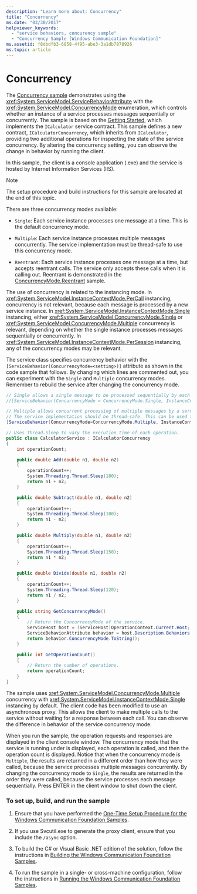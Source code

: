 ```yaml
---
description: "Learn more about: Concurrency"
title: "Concurrency"
ms.date: "03/30/2017"
helpviewer_keywords:
  - "service behaviors, concurency sample"
  - "Concurrency Sample [Windows Communication Foundation]"
ms.assetid: f8dbdfb3-6858-4f95-abe3-3a1db7878926
ms.topic: article
---
```

# Concurrency

The [Concurrency sample](https://github.com/dotnet/samples/tree/main/framework/wcf/Basic/Services/Behaviors/Concurrency/CS) demonstrates using the <xref:System.ServiceModel.ServiceBehaviorAttribute> with the <xref:System.ServiceModel.ConcurrencyMode> enumeration, which controls whether an instance of a service processes messages sequentially or concurrently. The sample is based on the [Getting Started](getting-started-sample.md), which implements the `ICalculator` service contract. This sample defines a new contract, `ICalculatorConcurrency`, which inherits from `ICalculator`, providing two additional operations for inspecting the state of the service concurrency. By altering the concurrency setting, you can observe the change in behavior by running the client.

In this sample, the client is a console application (.exe) and the service is hosted by Internet Information Services (IIS).

> [!NOTE]
> The setup procedure and build instructions for this sample are located at the end of this topic.

There are three concurrency modes available:

- `Single`: Each service instance processes one message at a time. This is the default concurrency mode.

- `Multiple`: Each service instance processes multiple messages concurrently. The service implementation must be thread-safe to use this concurrency mode.

- `Reentrant`: Each service instance processes one message at a time, but accepts reentrant calls. The service only accepts these calls when it is calling out. Reentrant is demonstrated in the [ConcurrencyMode.Reentrant](concurrencymode-reentrant.md) sample.

The use of concurrency is related to the instancing mode. In <xref:System.ServiceModel.InstanceContextMode.PerCall> instancing, concurrency is not relevant, because each message is processed by a new service instance. In <xref:System.ServiceModel.InstanceContextMode.Single> instancing, either <xref:System.ServiceModel.ConcurrencyMode.Single> or <xref:System.ServiceModel.ConcurrencyMode.Multiple> concurrency is relevant, depending on whether the single instance processes messages sequentially or concurrently. In <xref:System.ServiceModel.InstanceContextMode.PerSession> instancing, any of the concurrency modes may be relevant.

The service class specifies concurrency behavior with the `[ServiceBehavior(ConcurrencyMode=<setting>)]` attribute as shown in the code sample that follows. By changing which lines are commented out, you can experiment with the `Single` and `Multiple` concurrency modes. Remember to rebuild the service after changing the concurrency mode.

```csharp
// Single allows a single message to be processed sequentially by each service instance.
//[ServiceBehavior(ConcurrencyMode = ConcurrencyMode.Single, InstanceContextMode = InstanceContextMode.Single)]

// Multiple allows concurrent processing of multiple messages by a service instance.
// The service implementation should be thread-safe. This can be used to increase throughput.
[ServiceBehavior(ConcurrencyMode=ConcurrencyMode.Multiple, InstanceContextMode = InstanceContextMode.Single)]

// Uses Thread.Sleep to vary the execution time of each operation.
public class CalculatorService : ICalculatorConcurrency
{
    int operationCount;

    public double Add(double n1, double n2)
    {
        operationCount++;
        System.Threading.Thread.Sleep(180);
        return n1 + n2;
    }

    public double Subtract(double n1, double n2)
    {
        operationCount++;
        System.Threading.Thread.Sleep(100);
        return n1 - n2;
    }

    public double Multiply(double n1, double n2)
    {
        operationCount++;
        System.Threading.Thread.Sleep(150);
        return n1 * n2;
    }

    public double Divide(double n1, double n2)
    {
        operationCount++;
        System.Threading.Thread.Sleep(120);
        return n1 / n2;
    }

    public string GetConcurrencyMode()
    {
        // Return the ConcurrencyMode of the service.
        ServiceHost host = (ServiceHost)OperationContext.Current.Host;
        ServiceBehaviorAttribute behavior = host.Description.Behaviors.Find<ServiceBehaviorAttribute>();
        return behavior.ConcurrencyMode.ToString();
    }

    public int GetOperationCount()
    {
        // Return the number of operations.
        return operationCount;
    }
}
```

The sample uses <xref:System.ServiceModel.ConcurrencyMode.Multiple> concurrency with <xref:System.ServiceModel.InstanceContextMode.Single> instancing by default. The client code has been modified to use an asynchronous proxy. This allows the client to make multiple calls to the service without waiting for a response between each call. You can observe the difference in behavior of the service concurrency mode.

When you run the sample, the operation requests and responses are displayed in the client console window. The concurrency mode that the service is running under is displayed, each operation is called, and then the operation count is displayed. Notice that when the concurrency mode is `Multiple`, the results are returned in a different order than how they were called, because the service processes multiple messages concurrently. By changing the concurrency mode to `Single`, the results are returned in the order they were called, because the service processes each message sequentially. Press ENTER in the client window to shut down the client.

### To set up, build, and run the sample

1. Ensure that you have performed the [One-Time Setup Procedure for the Windows Communication Foundation Samples](one-time-setup-procedure-for-the-wcf-samples.md).

2. If you use Svcutil.exe to generate the proxy client, ensure that you include the `/async` option.

3. To build the C# or Visual Basic .NET edition of the solution, follow the instructions in [Building the Windows Communication Foundation Samples](building-the-samples.md).

4. To run the sample in a single- or cross-machine configuration, follow the instructions in [Running the Windows Communication Foundation Samples](running-the-samples.md).
